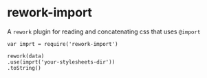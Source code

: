 # rework-import

A `rework` plugin for reading and concatenating css that uses `@import`

    var imprt = require('rework-import')

    rework(data)
    .use(imprt('your-stylesheets-dir'))
    .toString()


